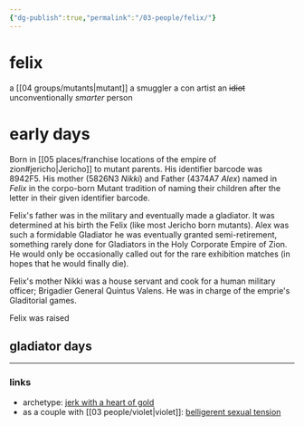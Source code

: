 ```yaml
---
{"dg-publish":true,"permalink":"/03-people/felix/"}
---
```


# felix

a [[04 groups/mutants\|mutant]]
a smuggler
a con artist
an ~~idiot~~ unconventionally *smarter* person

# early days

Born in [[05 places/franchise locations of the empire of zion#jericho\|Jericho]] to mutant parents. His identifier barcode was 8942F5. His mother (5826N3 *Nikki*) and Father (4374A7 *Alex*) named in *Felix* in the corpo-born Mutant tradition of naming their children after the letter in their given identifier barcode.

Felix's father was in the military and eventually made a gladiator. It was determined at his birth the Felix (like most Jericho born mutants).  Alex was such a formidable Gladiator he was eventually granted semi-retirement, something rarely done for Gladiators in the Holy Corporate Empire of Zion. He would only be occasionally called out for the rare exhibition matches (in hopes that he would finally die).

Felix's mother Nikki was a house servant and cook for a human military officer; Brigadier General Quintus Valens. He was in charge of the emprie's Gladitorial games.

Felix was raised
## gladiator days

---
### links
- archetype: [jerk with a heart of gold](https://tvtropes.org/pmwiki/pmwiki.php/Main/JerkWithAHeartOfGold)
- as a couple with [[03 people/violet\|violet]]: [belligerent sexual tension](https://tvtropes.org/pmwiki/pmwiki.php/Main/BelligerentSexualTension)